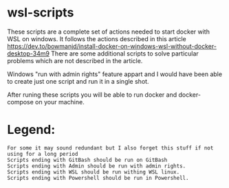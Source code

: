 # wsl-scripts
These scripts are a complete set of actions needed to start docker with WSL on windows. 
It follows the actions described in this article https://dev.to/bowmanjd/install-docker-on-windows-wsl-without-docker-desktop-34m9
There are some additional scripts to solve particular problems which are not described in the article.

Windows "run with admin rights" feature appart and I would have been able to create just one script and run it in a single shot. 

After runing these scripts you will be able to run docker and docker-compose on your machine.

# Legend:
```
For some it may sound redundant but I also forget this stuff if not using for a long period
Scripts ending with GitBash should be run on GitBash
Scripts ending with Admin should be run with admin rights. 
Scripts ending with WSL should be run withing WSL linux.
Scripts ending with Powershell should be run in Powershell.
```
